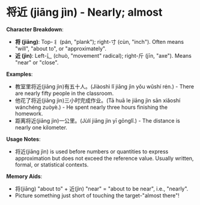 # **将近 (jiāng jìn) - Nearly; almost**

**Character Breakdown**:  
- **将 (jiāng)**: Top-丬 (pán, "plank"); right-寸 (cùn, "inch"). Often means "will", "about to", or "approximately".  
- **近 (jìn)**: Left-辶 (chuò, "movement" radical); right-斤 (jīn, "axe"). Means "near" or "close".

**Examples**:  
- 教室里将近(jiāng jìn)有五十人。(Jiàoshì lǐ jiāng jìn yǒu wǔshí rén.) - There are nearly fifty people in the classroom.  
- 他花了将近(jiāng jìn)三小时完成作业。(Tā huā le jiāng jìn sān xiǎoshí wánchéng zuòyè.) - He spent nearly three hours finishing the homework.  
- 距离将近(jiāng jìn)一公里。(Jùlí jiāng jìn yī gōnglǐ.) - The distance is nearly one kilometer.

**Usage Notes**:  
- 将近(jiāng jìn) is used before numbers or quantities to express approximation but does not exceed the reference value. Usually written, formal, or statistical contexts.

**Memory Aids**:  
- 将(jiāng) "about to" + 近(jìn) "near" = "about to be near", i.e., "nearly".  
- Picture something just short of touching the target-"almost there"!